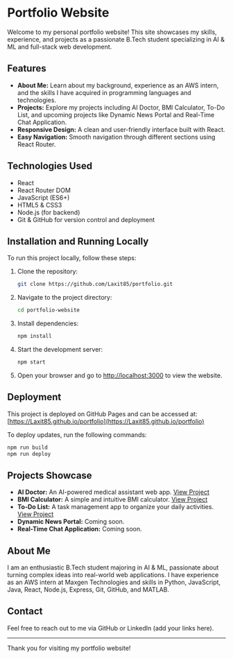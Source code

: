 # Portfolio Website

Welcome to my personal portfolio website! This site showcases my skills, experience, and projects as a passionate B.Tech student specializing in AI & ML and full-stack web development.

## Features

- **About Me:** Learn about my background, experience as an AWS intern, and the skills I have acquired in programming languages and technologies.
- **Projects:** Explore my projects including AI Doctor, BMI Calculator, To-Do List, and upcoming projects like Dynamic News Portal and Real-Time Chat Application.
- **Responsive Design:** A clean and user-friendly interface built with React.
- **Easy Navigation:** Smooth navigation through different sections using React Router.

## Technologies Used

- React
- React Router DOM
- JavaScript (ES6+)
- HTML5 & CSS3
- Node.js (for backend)
- Git & GitHub for version control and deployment

## Installation and Running Locally

To run this project locally, follow these steps:

1. Clone the repository:
   ```bash
   git clone https://github.com/Laxit85/portfolio.git
   ```
2. Navigate to the project directory:
   ```bash
   cd portfolio-website
   ```
3. Install dependencies:
   ```bash
   npm install
   ```
4. Start the development server:
   ```bash
   npm start
   ```
5. Open your browser and go to [http://localhost:3000](http://localhost:3000) to view the website.

## Deployment

This project is deployed on GitHub Pages and can be accessed at:  
[https://Laxit85.github.io/portfolio](https://Laxit85.github.io/portfolio)

To deploy updates, run the following commands:

```bash
npm run build
npm run deploy
```

## Projects Showcase

- **AI Doctor:** An AI-powered medical assistant web app. [View Project](https://aidoctor-ca07f-517ab.web.app)
- **BMI Calculator:** A simple and intuitive BMI calculator. [View Project](https://bmi-calculator-1901.web.app)
- **To-Do List:** A task management app to organize your daily activities. [View Project](https://to-do-973d9-2ebce.web.app/)
- **Dynamic News Portal:** Coming soon.
- **Real-Time Chat Application:** Coming soon.

## About Me

I am an enthusiastic B.Tech student majoring in AI & ML, passionate about turning complex ideas into real-world web applications. I have experience as an AWS intern at Maxgen Technologies and skills in Python, JavaScript, Java, React, Node.js, Express, Git, GitHub, and MATLAB.

## Contact

Feel free to reach out to me via GitHub or LinkedIn (add your links here).

---

Thank you for visiting my portfolio website!
